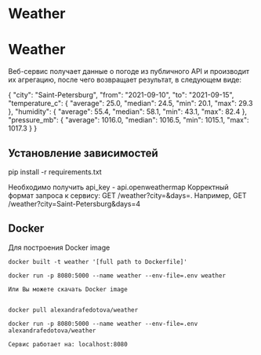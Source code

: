 <h1>Weather </h1>

<h1>Weather </h1>

<p> Веб-сервис получает данные о погоде из публичного API и производит их агрегацию, после чего возвращает результат, в следующем виде: 
<p>
  {
 "city": "Saint-Petersburg",
 "from": "2021-09-10",
 "to": "2021-09-15",
 "temperature_c": {
   "average": 25.0,
   "median": 24.5,
   "min": 20.1,
   "max": 29.3
 },
 "humidity": {
   "average": 55.4,
   "median": 58.1,
   "min": 43.1,
   "max": 82.4
 },
 "pressure_mb": {
   "average": 1016.0,
   "median": 1016.5,
   "min": 1015.1,
   "max": 1017.3
 }
}
  </p>
</p>

<h2>Установление зависимостей </h2>
<p> pip install -r requirements.txt </p>
<p> Необходимо получить api_key - api.openweathermap 
Корректный формат запроса к сервису: GET /weather?city=<city>&days=<n>. Например, GET /weather?city=Saint-Petersburg&days=4 </p> 

<h2> Docker </h2>
  <p> 
    Для построения Docker image  
    
    docker built -t weather '[full path to Dockerfile]'
    
    docker run -p 8080:5000 --name weather --env-file=.env weather 
    
    Или Вы можете скачать Docker image 
    
    
    docker pull alexandrafedotova/weather 
    
    docker run -p 8080:5000 --name weather --env-file=.env alexandrafedotova/weather
    
    Сервис работает на: localhost:8080
  </p>
  
 
